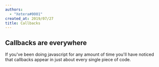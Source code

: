 ```yaml
---
authors:
  - "Xetera#0001"
created_at: 2019/07/27
title: Callbacks
---
```


## Callbacks are everywhere

If you've been doing javascript for any amount of time you'll have noticed that callbacks appear in just about every single piece of code.

